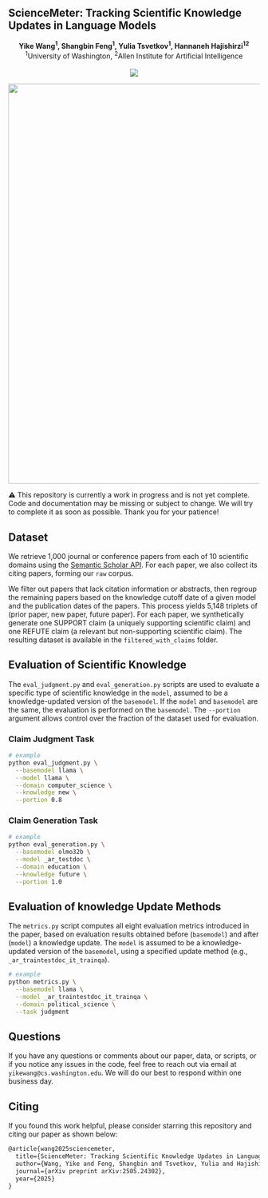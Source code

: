 ## ScienceMeter: Tracking Scientific Knowledge Updates in Language Models

<div align="center">
  <b>Yike Wang<sup>1</sup>, Shangbin Feng<sup>1</sup>, Yulia Tsvetkov<sup>1</sup>, Hannaneh Hajishirzi<sup>1</sup><sup>2</sup></b>
  <br>
  <sup>1</sup>University of Washington, <sup>2</sup>Allen Institute for Artificial Intelligence
  <br><br>
  <a href=""><img src="https://img.shields.io/badge/Paper-arXiv-orange"></a>
</div>

<p align="center">
  <img src="https://github.com/user-attachments/assets/2d52257d-9543-4064-943a-d5b5800d43d9" width="800" />
</p>


⚠️ This repository is currently a work in progress and is not yet complete. Code and documentation may be missing or subject to change. We will try to complete it as soon as possible. Thank you for your patience!

## Dataset
We retrieve 1,000 journal or conference papers from each of 10 scientific domains using the [Semantic Scholar API](https://www.semanticscholar.org/product/api#api-key-form). For each paper, we also collect its citing papers, forming our `raw` corpus.

We filter out papers that lack citation information or abstracts, then regroup the remaining papers based on the knowledge cutoff date of a given model and the publication dates of the papers. This process yields 5,148 triplets of (prior paper, new paper, future paper). For each paper, we synthetically generate one SUPPORT claim (a uniquely supporting scientific claim) and one REFUTE claim (a relevant but non-supporting scientific claim). The resulting dataset is available in the `filtered_with_claims` folder.

## Evaluation of Scientific Knowledge
The `eval_judgment.py` and `eval_generation.py` scripts are used to evaluate a specific type of scientific knowledge in the `model`, assumed to be a knowledge-updated version of the `basemodel`. If the `model` and `basemodel` are the same, the evaluation is performed on the `basemodel`. The `--portion` argument allows control over the fraction of the dataset used for evaluation.

### Claim Judgment Task
```bash
# example
python eval_judgment.py \
  --basemodel llama \
  --model llama \
  --domain computer_science \
  --knowledge new \
  --portion 0.8
```

### Claim Generation Task
```bash
# example
python eval_generation.py \
  --basemodel olmo32b \
  --model _ar_testdoc \
  --domain education \
  --knowledge future \
  --portion 1.0
```
## Evaluation of knowledge Update Methods
The `metrics.py` script computes all eight evaluation metrics introduced in the paper, based on evaluation results obtained before (`basemodel`) and after (`model`) a knowledge update. The `model` is assumed to be a knowledge-updated version of the `basemodel`, using a specified update method (e.g., `_ar_traintestdoc_it_trainqa`).

```bash
# example
python metrics.py \
  --basemodel llama \
  --model _ar_traintestdoc_it_trainqa \
  --domain political_science \
  --task judgment
```

## Questions
If you have any questions or comments about our paper, data, or scripts, or if you notice any issues in the code, feel free to reach out via email at `yikewang@cs.washington.edu`. We will do our best to respond within one business day.

## Citing
If you found this work helpful, please consider starring this repository and citing our paper as shown below:
```latex
@article{wang2025sciencemeter,
  title={ScienceMeter: Tracking Scientific Knowledge Updates in Language Models},
  author={Wang, Yike and Feng, Shangbin and Tsvetkov, Yulia and Hajishirzi, Hannaneh},
  journal={arXiv preprint arXiv:2505.24302},
  year={2025}
}

